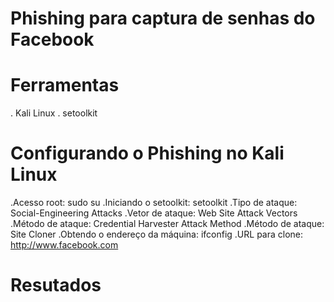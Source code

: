 # Phishing para captura de senhas do Facebook
# Ferramentas
. Kali Linux
. setoolkit
# Configurando o Phishing no Kali Linux
.Acesso root: sudo su
.Iniciando o setoolkit: setoolkit
.Tipo de ataque: Social-Engineering Attacks
.Vetor de ataque: Web Site Attack Vectors
.Método de ataque: Credential Harvester Attack Method 
.Método de ataque: Site Cloner
.Obtendo o endereço da máquina: ifconfig
.URL para clone: http://www.facebook.com
# Resutados

